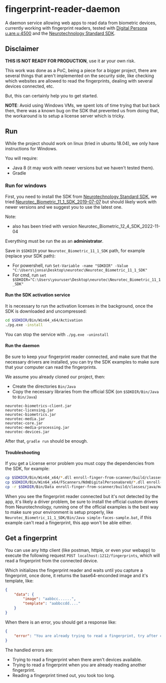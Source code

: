 # fingerprint-reader-daemon

A daemon service allowing web apps to read data from biometric devices, currently working with fingerprint readers, tested with [Digital Persona u.are.u 4500](https://www.neurotechnology.com/fingerprint-scanner-digitalpersona-u-are-u-4500.html) and the [Neurotechnology Standard SDK](https://www.neurotechnology.com/).


## Disclaimer
**THIS IS NOT READY FOR PRODUCTION**, use it ar your own risk.

This work was done as a PoC, being a piece for a bigger project, there are several things that aren't implemented on the security side, like checking which websites are allowed to read the fingerprints, dealing with several devices connected, etc.

But, this can certainly help you to get started.

**NOTE**: Avoid using Windows VMs, we spent lots of time trying that but back then, there was a known bug on the SDK that prevented us from doing that, the workaround is to setup a license server which is tricky.


## Run
While the project should work on linux (tried in ubuntu 18.04), we only have instructions for Windows.

You will require:
- Java 8 (it may work with newer versions but we haven't tested them).
- Gradle

### Run for windows
First, you need to install the SDK from [Neurotechnology Standard SDK](https://www.neurotechnology.com/), we tried [Neurotec_Biometric_11_1_SDK_2019-07-07](https://download.neurotechnology.com/Neurotec_Biometric_11_1_SDK_2019-07-07.zip) but should likely work with newer versions and we suggest you to use the latest one. 

Note: 
* also has been tried with version Neurotec_Biometric_12_4_SDK_2022-11-04

Everything must be run the as an **administrator**.

Save in `$SDKDIR` your `Neurotec_Biometric_11_1_SDK` path, for example (replace your SDK path):
- For powershell, run `Set-Variable -name "SDKDIR" -Value "C:\Users\jonsa\Desktop\neurotec\Neurotec_Biometric_11_1_SDK"`
- For cmd, run `set $SDKDIR="C:\Users\youruser\Desktop\neurotec\Neurotec_Biometric_11_1_SDK"`


#### Run the SDK activation service
It is necessary to run the activation licenses in the background, once the SDK is downloaded and uncompressed:

```sh
cd $SDKDIR/Bin/Win64_x64/Activation
./pg.exe -install
```

You can stop the service with `./pg.exe -uninstall`


#### Run the daemon
Be sure to keep your fingerprint reader connected, and make sure that the necessary drivers are installed, you can try the SDK examples to make sure that your computer can read the fingerprints.

We assume you already cloned our project, then:
- Create the directories `Bin/Java`
- Copy the necessary libraries from the official SDK (on `$SDKDIR/Bin/Java` to `Bin/Java`)

```
neurotec-biometrics-client.jar
neurotec-licensing.jar
neurotec-biometrics.jar
neurotec-media.jar
neurotec-core.jar
neurotec-media-processing.jar
neurotec-devices.jar
```

After that, `gradle run` should be enough.


#### Troubleshooting
If you get a License error problem you must copy the dependencies from the SDK, for example:

```sh
cp $SDKDIR/Bin/Win64_x64/*.dll enroll-finger-from-scanner/build/classes/java/main
cp $SDKDIR/Bin/Win64_x64/FScanners/NdmDigitalPersonaUareU/*.dll enroll-finger-from-scanner/build/classes/java/main
cp -r $SDKDIR/Bin/Data enroll-finger-from-scanner/build/classes/java/main
```

When you see the fingerprint reader connected but it's not detected by the app, it's likely a driver problem, be sure to install the official custom drivers from Neurotechnology, running one of the official examples is the best way to make sure your environment is setup properly, like `Neurotec_Biometric_11_1_SDK/Bin/Java
simple-faces-sample.bat`, if this example can't read a fingerprint, this app won't be able either.


## Get a fingerprint
You can use any http client (like postman, httpie, or even your webapp) to execute the following request `POST localhost:1212/fingerprints`, which will read a fingerprint from the connected device.

Which initializes the fingerprint reader and waits until you capture a fingerprint, once done, it returns the base64-enconded image and it's template, like:

```json
{
    "data": {
        "image": "aabbcc......",
        "template": "aabbccdd...."
    }
}
```

When there is an error, you should get a response like:
```json
{
    "error": "You are already trying to read a fingerprint, try after completing that one"
}
```

The handled errors are:
- Trying to read a fingerprint when there aren't devices available.
- Trying to read a fingerprint when you are already reading another fingerprint.
- Reading a fingerprint timed out, you took too long.
